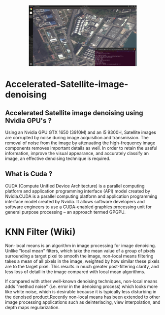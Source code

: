 <p align="center">
  <img width="350" height="197" src="https://raw.githubusercontent.com/KalifiaBillal/Accelerated-Satellite-image-denoising/main/screenshots/Accelerated-Satellite-image-denoising.png">
</p> 

# Accelerated-Satellite-image-denoising

## Accelerated Satellite image denoising using Nvidia GPU's ?

Using an Nvidia GPU GTX 1650 (3910M) and an I5 9300H, Satellite images are corrupted by noise during image
acquisition and transmission. The removal of noise from the image by attenuating the high-frequency image components removes important details as well. In order to 
retain the useful information, improve the visual appearance, and accurately classify an image, an effective denoising technique is required. 

## What is Cuda ?

CUDA (Compute Unified Device Architecture) is a parallel computing platform and application programming interface (API) model created by Nvidia.CUDA is a parallel 
computing platform and application programming interface model created by Nvidia. It allows software developers and software engineers to use a CUDA-enabled 
graphics processing unit for general purpose processing – an approach termed GPGPU.

# KNN Filter (Wiki)

Non-local means is an algorithm in image processing for image denoising. Unlike "local mean" filters, which take the mean value of a group of pixels surrounding a 
target pixel to smooth the image, non-local means filtering takes a mean of all pixels in the image, weighted by how similar these pixels are to the target pixel. 
This results in much greater post-filtering clarity, and less loss of detail in the image compared with local mean algorithms.

If compared with other well-known denoising techniques, non-local means adds "method noise" (i.e. error in the denoising process) which looks more like white noise, 
which is desirable because it is typically less disturbing in the denoised product.Recently non-local means has been extended to other image processing 
applications such as deinterlacing, view interpolation, and depth maps regularization.
